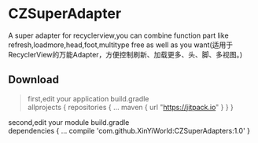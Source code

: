 CZSuperAdapter
===================================
A super adapter for recyclerview,you can combine function part like refresh,loadmore,head,foot,multitype free as well as you want(适用于RecyclerView的万能Adapter，方便控制刷新、加载更多、头、脚、多视图。)
## Download
>first,edit your application build.gradle<br />
allprojects {
    repositories {
        ...
        maven { url "https://jitpack.io" }
    }
}

second,edit your module build.gradle<br />
dependencies {
    ...
    compile 'com.github.XinYiWorld:CZSuperAdapters:1.0'
}
